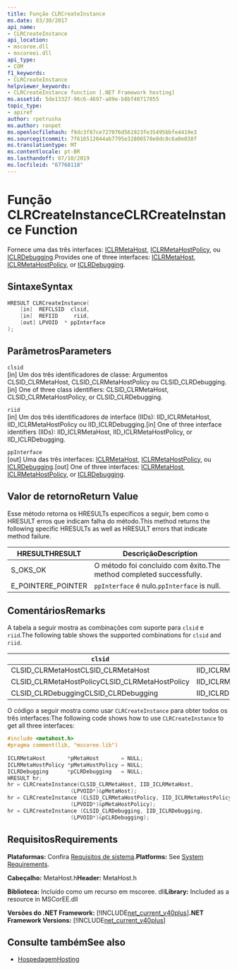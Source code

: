 ```yaml
---
title: Função CLRCreateInstance
ms.date: 03/30/2017
api_name:
- CLRCreateInstance
api_location:
- mscoree.dll
- mscoreei.dll
api_type:
- COM
f1_keywords:
- CLRCreateInstance
helpviewer_keywords:
- CLRCreateInstance function [.NET Framework hosting]
ms.assetid: 5de13327-96c6-4697-a89e-b8bf40717855
topic_type:
- apiref
author: rpetrusha
ms.author: ronpet
ms.openlocfilehash: f9dc3f87ce727076d561923fe35495bbfe4419e3
ms.sourcegitcommit: 7f616512044ab7795e32806578e8dc0c6a0e038f
ms.translationtype: MT
ms.contentlocale: pt-BR
ms.lasthandoff: 07/10/2019
ms.locfileid: "67768118"
---
```

# <a name="clrcreateinstance-function"></a><span data-ttu-id="a4708-102">Função CLRCreateInstance</span><span class="sxs-lookup"><span data-stu-id="a4708-102">CLRCreateInstance Function</span></span>
<span data-ttu-id="a4708-103">Fornece uma das três interfaces: [ICLRMetaHost](../../../../docs/framework/unmanaged-api/hosting/iclrmetahost-interface.md), [ICLRMetaHostPolicy](../../../../docs/framework/unmanaged-api/hosting/iclrmetahostpolicy-interface.md), ou [ICLRDebugging](../../../../docs/framework/unmanaged-api/debugging/iclrdebugging-interface.md).</span><span class="sxs-lookup"><span data-stu-id="a4708-103">Provides one of three interfaces: [ICLRMetaHost](../../../../docs/framework/unmanaged-api/hosting/iclrmetahost-interface.md), [ICLRMetaHostPolicy](../../../../docs/framework/unmanaged-api/hosting/iclrmetahostpolicy-interface.md), or [ICLRDebugging](../../../../docs/framework/unmanaged-api/debugging/iclrdebugging-interface.md).</span></span>  
  
## <a name="syntax"></a><span data-ttu-id="a4708-104">Sintaxe</span><span class="sxs-lookup"><span data-stu-id="a4708-104">Syntax</span></span>  
  
```cpp  
HRESULT CLRCreateInstance(  
    [in]  REFCLSID  clsid,  
    [in]  REFIID     riid,  
    [out] LPVOID  * ppInterface  
);  
```  
  
## <a name="parameters"></a><span data-ttu-id="a4708-105">Parâmetros</span><span class="sxs-lookup"><span data-stu-id="a4708-105">Parameters</span></span>  
 `clsid`  
 <span data-ttu-id="a4708-106">[in] Um dos três identificadores de classe: Argumentos CLSID_CLRMetaHost, CLSID_CLRMetaHostPolicy ou CLSID_CLRDebugging.</span><span class="sxs-lookup"><span data-stu-id="a4708-106">[in] One of three class identifiers: CLSID_CLRMetaHost, CLSID_CLRMetaHostPolicy, or CLSID_CLRDebugging.</span></span>  
  
 `riid`  
 <span data-ttu-id="a4708-107">[in] Um dos três identificadores de interface (IIDs): IID_ICLRMetaHost, IID_ICLRMetaHostPolicy ou IID_ICLRDebugging.</span><span class="sxs-lookup"><span data-stu-id="a4708-107">[in] One of three interface identifiers (IIDs): IID_ICLRMetaHost, IID_ICLRMetaHostPolicy, or IID_ICLRDebugging.</span></span>  
  
 `ppInterface`  
 <span data-ttu-id="a4708-108">[out] Uma das três interfaces: [ICLRMetaHost](../../../../docs/framework/unmanaged-api/hosting/iclrmetahost-interface.md), [ICLRMetaHostPolicy](../../../../docs/framework/unmanaged-api/hosting/iclrmetahostpolicy-interface.md), ou [ICLRDebugging](../../../../docs/framework/unmanaged-api/debugging/iclrdebugging-interface.md).</span><span class="sxs-lookup"><span data-stu-id="a4708-108">[out] One of three interfaces: [ICLRMetaHost](../../../../docs/framework/unmanaged-api/hosting/iclrmetahost-interface.md), [ICLRMetaHostPolicy](../../../../docs/framework/unmanaged-api/hosting/iclrmetahostpolicy-interface.md), or [ICLRDebugging](../../../../docs/framework/unmanaged-api/debugging/iclrdebugging-interface.md).</span></span>  
  
## <a name="return-value"></a><span data-ttu-id="a4708-109">Valor de retorno</span><span class="sxs-lookup"><span data-stu-id="a4708-109">Return Value</span></span>  
 <span data-ttu-id="a4708-110">Esse método retorna os HRESULTs específicos a seguir, bem como o HRESULT erros que indicam falha do método.</span><span class="sxs-lookup"><span data-stu-id="a4708-110">This method returns the following specific HRESULTs as well as HRESULT errors that indicate method failure.</span></span>  
  
|<span data-ttu-id="a4708-111">HRESULT</span><span class="sxs-lookup"><span data-stu-id="a4708-111">HRESULT</span></span>|<span data-ttu-id="a4708-112">Descrição</span><span class="sxs-lookup"><span data-stu-id="a4708-112">Description</span></span>|  
|-------------|-----------------|  
|<span data-ttu-id="a4708-113">S_OK</span><span class="sxs-lookup"><span data-stu-id="a4708-113">S_OK</span></span>|<span data-ttu-id="a4708-114">O método foi concluído com êxito.</span><span class="sxs-lookup"><span data-stu-id="a4708-114">The method completed successfully.</span></span>|  
|<span data-ttu-id="a4708-115">E_POINTER</span><span class="sxs-lookup"><span data-stu-id="a4708-115">E_POINTER</span></span>|<span data-ttu-id="a4708-116">`ppInterface` é nulo.</span><span class="sxs-lookup"><span data-stu-id="a4708-116">`ppInterface` is null.</span></span>|  
  
## <a name="remarks"></a><span data-ttu-id="a4708-117">Comentários</span><span class="sxs-lookup"><span data-stu-id="a4708-117">Remarks</span></span>  
 <span data-ttu-id="a4708-118">A tabela a seguir mostra as combinações com suporte para `clsid` e `riid`.</span><span class="sxs-lookup"><span data-stu-id="a4708-118">The following table shows the supported combinations for `clsid` and `riid`.</span></span>  
  
|`clsid`|`riid`|  
|--------------|------------|  
|<span data-ttu-id="a4708-119">CLSID_CLRMetaHost</span><span class="sxs-lookup"><span data-stu-id="a4708-119">CLSID_CLRMetaHost</span></span>|<span data-ttu-id="a4708-120">IID_ICLRMetaHost</span><span class="sxs-lookup"><span data-stu-id="a4708-120">IID_ICLRMetaHost</span></span>|  
|<span data-ttu-id="a4708-121">CLSID_CLRMetaHostPolicy</span><span class="sxs-lookup"><span data-stu-id="a4708-121">CLSID_CLRMetaHostPolicy</span></span>|<span data-ttu-id="a4708-122">IID_ICLRMetaHostPolicy</span><span class="sxs-lookup"><span data-stu-id="a4708-122">IID_ICLRMetaHostPolicy</span></span>|  
|<span data-ttu-id="a4708-123">CLSID_CLRDebugging</span><span class="sxs-lookup"><span data-stu-id="a4708-123">CLSID_CLRDebugging</span></span>|<span data-ttu-id="a4708-124">IID_ICLRDebugging</span><span class="sxs-lookup"><span data-stu-id="a4708-124">IID_ICLRDebugging</span></span>|  
  
 <span data-ttu-id="a4708-125">O código a seguir mostra como usar `CLRCreateInstance` para obter todos os três interfaces:</span><span class="sxs-lookup"><span data-stu-id="a4708-125">The following code shows how to use `CLRCreateInstance` to get all three interfaces:</span></span>  
  
```cpp  
#include <metahost.h>  
#pragma comment(lib, "mscoree.lib")  
  
ICLRMetaHost       *pMetaHost       = NULL;  
ICLRMetaHostPolicy *pMetaHostPolicy = NULL;  
ICLRDebugging      *pCLRDebugging   = NULL;  
HRESULT hr;  
hr = CLRCreateInstance(CLSID_CLRMetaHost, IID_ICLRMetaHost,  
                    (LPVOID*)&pMetaHost);  
hr = CLRCreateInstance (CLSID_CLRMetaHostPolicy, IID_ICLRMetaHostPolicy,  
                    (LPVOID*)&pMetaHostPolicy);  
hr = CLRCreateInstance (CLSID_CLRDebugging, IID_ICLRDebugging,  
                    (LPVOID*)&pCLRDebugging);  
```  
  
## <a name="requirements"></a><span data-ttu-id="a4708-126">Requisitos</span><span class="sxs-lookup"><span data-stu-id="a4708-126">Requirements</span></span>  
 <span data-ttu-id="a4708-127">**Plataformas:** Confira [Requisitos de sistema](../../../../docs/framework/get-started/system-requirements.md).</span><span class="sxs-lookup"><span data-stu-id="a4708-127">**Platforms:** See [System Requirements](../../../../docs/framework/get-started/system-requirements.md).</span></span>  
  
 <span data-ttu-id="a4708-128">**Cabeçalho:** MetaHost.h</span><span class="sxs-lookup"><span data-stu-id="a4708-128">**Header:** MetaHost.h</span></span>  
  
 <span data-ttu-id="a4708-129">**Biblioteca:** Incluído como um recurso em mscoree. dll</span><span class="sxs-lookup"><span data-stu-id="a4708-129">**Library:** Included as a resource in MSCorEE.dll</span></span>  
  
 <span data-ttu-id="a4708-130">**Versões do .NET Framework:** [!INCLUDE[net_current_v40plus](../../../../includes/net-current-v40plus-md.md)]</span><span class="sxs-lookup"><span data-stu-id="a4708-130">**.NET Framework Versions:** [!INCLUDE[net_current_v40plus](../../../../includes/net-current-v40plus-md.md)]</span></span>  
  
## <a name="see-also"></a><span data-ttu-id="a4708-131">Consulte também</span><span class="sxs-lookup"><span data-stu-id="a4708-131">See also</span></span>

- [<span data-ttu-id="a4708-132">Hospedagem</span><span class="sxs-lookup"><span data-stu-id="a4708-132">Hosting</span></span>](../../../../docs/framework/unmanaged-api/hosting/index.md)
